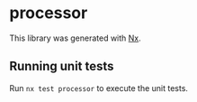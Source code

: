 # processor

This library was generated with [Nx](https://nx.dev).

## Running unit tests

Run `nx test processor` to execute the unit tests.
